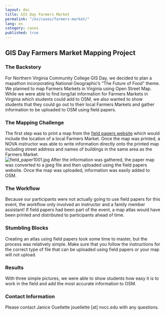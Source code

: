 ```yaml
---
layout: doc
title: GIS Day Farmers Market
permalink: "/es/cases/farmers-market/"
lang: es
category: cases
published: true
---
```


## GIS Day Farmers Market Mapping Project


### The Backstory

For Northern Virginia Community College GIS Day, we decided to plan a mapathon incorporating National Geographic’s “The Future of Food” theme.  We planned to map Farmers Markets in Virginia using Open Street Map.  While we were able to find long/lat information for Farmers Markets in Virginia which students could add to OSM, we also wanted to show students that they could go out to their local Farmers Markets and gather information to be uploaded to OSM using field papers.

### The Mapping Challenge

The first step was to print a map from the [field papers website](http://fieldpapers.org/) which would include the location of a local Farmers Market.  Once the map was printed, a NOVA instructor was able to write information directly onto the printed map including street address and names of buildings in the same area as the Farmers Market.  
![field_paper1001.jpg](/img/Market_Field_Paper.jpg)
After the information was gathered, the paper map was converted to a jpeg file and then uploaded using the field papers website.  Once the map was uploaded, information was easily added to OSM.

### The Workflow

Because our participants were not actually going to use field papers for this event, the workflow only involved an instructor and a family member assistant!  If field papers had been part of the event, a map atlas would have been printed and distributed to participants ahead of time. 
### Stumbling Blocks

Creating an atlas using field papers took some time to master, but the process was relatively simple. 
Make sure that you follow the instructions for the correct type of file that can be uploaded using field papers or your map will not upload.

### Results

With three simple pictures, we were able to show students how easy it is to work in the field and add the most accurate information to OSM.  

### Contact Information

Please contact Janice Ouellette jouellette [at] nvcc.edu with any questions.
